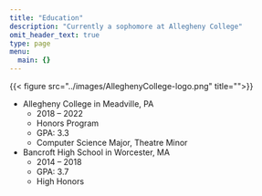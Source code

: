 ```yaml
---
title: "Education"
description: "Currently a sophomore at Allegheny College"
omit_header_text: true
type: page
menu:
  main: {}
---
```

{{< figure src="../images/AlleghenyCollege-logo.png" title="">}}<br>
* Allegheny College in Meadville, PA
  - 2018 – 2022
  - Honors Program
  - GPA: 3.3
  - Computer Science Major, Theatre Minor
* Bancroft High School in Worcester, MA
  - 2014 – 2018
  - GPA: 3.7
  - High Honors
